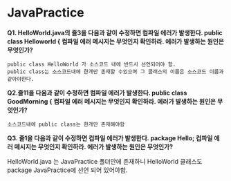 # JavaPractice

 **Q1. HelloWorld.java의 줄3을 다음과 같이 수정하면 컴파일 에러가 발생한다. 
public class Helloworld { 
컴파일 에러 메시지는 무엇인지 확인하라. 에러가 발생하는 원인은 무엇인가?**


    public class HelloWorld 가 소스코드 내에 반드시 선언되어야 함.
    public class는 소스코드내에 한개만 존재할 수있으며 그 클래스의 이름은 소스코드 이름과 같아야한다.

 **Q2.줄11을 다음과 같이 수정하면 컴파일 에러가 발생한다. 
	public class GoodMorning { 
	컴파일 에러 메시지는 무엇인지 확인하라. 에러가 발생하는 원인은 무엇인가?**


	소스코드내에 public class는 한개만 존재해야함 

**Q3. 줄1을 다음과 같이 수정하면 컴파일 에러가 발생한다. 
package Hello; 
컴파일 에러 메시지는 무엇인지 확인하라. 에러가 발생하는 원인은 무엇인가?**

HelloWorld.java 는 JavaPractice 폴더안에 존재하니 
		HelloWorld 클래스도 package JavaPractice에 선언 되어 있어야함.
